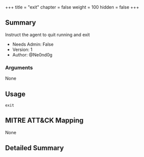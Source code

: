 +++
title = "exit"
chapter = false
weight = 100
hidden = false
+++

## Summary

Instruct the agent to quit running and exit

- Needs Admin: False
- Version: 1
- Author: @Ne0nd0g

### Arguments

None

## Usage

```
exit
```

## MITRE ATT&CK Mapping

None

## Detailed Summary
